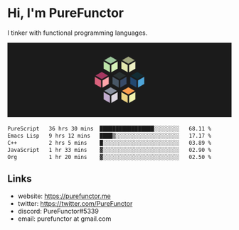 # Hi, I'm PureFunctor

I tinker with functional programming languages.

![Vitriol Header](./vitriol.png)

<!--START_SECTION:waka-->
```text
PureScript   36 hrs 30 mins  █████████████████░░░░░░░░   68.11 % 
Emacs Lisp   9 hrs 12 mins   ████▒░░░░░░░░░░░░░░░░░░░░   17.17 % 
C++          2 hrs 5 mins    █░░░░░░░░░░░░░░░░░░░░░░░░   03.89 % 
JavaScript   1 hr 33 mins    ▓░░░░░░░░░░░░░░░░░░░░░░░░   02.90 % 
Org          1 hr 20 mins    ▓░░░░░░░░░░░░░░░░░░░░░░░░   02.50 % 
```
<!--END_SECTION:waka-->

## Links
+ website: https://purefunctor.me
+ twitter: https://twitter.com/PureFunctor
+ discord: PureFunctor#5339
+ email: purefunctor at gmail.com

